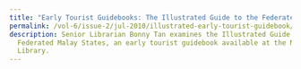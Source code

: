 ```yaml
---
title: "Early Tourist Guidebooks: The Illustrated Guide to the Federated Malay States"
permalink: /vol-6/issue-2/jul-2010/illustrated-early-tourist-guidebook/
description: Senior Librarian Bonny Tan examines the Illustrated Guide to the
  Federated Malay States, an early tourist guidebook available at the National
  Library.
---
```

